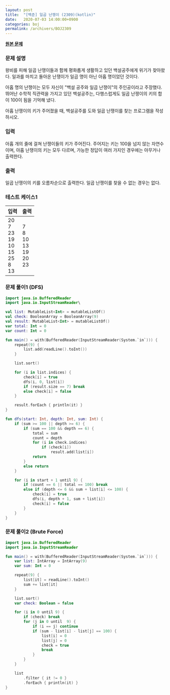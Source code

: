 ```yaml
---
layout: post
title:  "[백준] 일곱 난쟁이 (2309)(kotlin)"
date:   2020-07-03 14:00:00+0900
categories: boj
permalink: /archivers/BOJ2309
---
```


**[원본 문제](https://www.acmicpc.net/problem/2309)**

### 문제 설명

왕비를 피해 일곱 난쟁이들과 함께 평화롭게 생활하고 있던 백설공주에게 위기가 찾아왔다. 일과를 마치고 돌아온 난쟁이가 일곱 명이 아닌 아홉 명이었던 것이다.

아홉 명의 난쟁이는 모두 자신이 "백설 공주와 일곱 난쟁이"의 주인공이라고 주장했다. 뛰어난 수학적 직관력을 가지고 있던 백설공주는, 다행스럽게도 일곱 난쟁이의 키의 합이 100이 됨을 기억해 냈다.

아홉 난쟁이의 키가 주어졌을 때, 백설공주를 도와 일곱 난쟁이를 찾는 프로그램을 작성하시오.

### 입력

아홉 개의 줄에 걸쳐 난쟁이들의 키가 주어진다. 주어지는 키는 100을 넘지 않는 자연수이며, 아홉 난쟁이의 키는 모두 다르며, 가능한 정답이 여러 가지인 경우에는 아무거나 출력한다.

### 출력

일곱 난쟁이의 키를 오름차순으로 출력한다. 일곱 난쟁이를 찾을 수 없는 경우는 없다.

### 테스트 케이스1

|입력|출력|
|-----|-----|
|20<br>7<br>23<br>19<br>10<br>15<br>25<br>8<br>13|7<br>8<br>10<br>13<br>19<br>20<br>23|

### 문제 풀이1 (DFS)

```kotlin
import java.io.BufferedReader
import java.io.InputStreamReader\

val list: MutableList<Int> = mutableListOf()
val check: BooleanArray = BooleanArray(9)
val result: MutableList<Int> = mutableListOf()
var total: Int = 0
var count: Int = 0

fun main() = with(BufferedReader(InputStreamReader(System.`in`))) {
    repeat(9) {
        list.add(readLine().toInt())
    }

    list.sort()

    for (i in list.indices) {
        check[i] = true
        dfs(i, 0, list[i])
        if (result.size == 7) break
        else check[i] = false
    }

    result.forEach { println(it) }
}

fun dfs(start: Int, depth: Int, sum: Int) {
    if (sum >= 100 || depth >= 6) {
        if (sum == 100 && depth == 6) {
            total = sum
            count = depth
            for (i in check.indices)
                if (check[i])
                    result.add(list[i])
            return
        }
        else return
    }

    for (i in start + 1 until 9) {
        if (count == 6 || total == 100) break
        else if (depth <= 6 && sum + list[i] <= 100) {
            check[i] = true
            dfs(i, depth + 1, sum + list[i])
            check[i] = false
        }
    }
}
```

### 문제 풀이2 (Brute Force)

```kotlin
import java.io.BufferedReader
import java.io.InputStreamReader

fun main() = with(BufferedReader(InputStreamReader(System.`in`))) {
    var list: IntArray = IntArray(9)
    var sum: Int = 0

    repeat(9) {
        list[it] = readLine().toInt()
        sum += list[it]
    }

    list.sort()
    var check: Boolean = false

    for (i in 0 until 9) {
        if (check) break
        for (j in 0 until  9) {
            if (i == j) continue
            if (sum - list[i] - list[j] == 100) {
                list[i] = 0
                list[j] = 0
                check = true
                break
            }
        }
    }

    list
        .filter { it != 0 }
        .forEach { println(it) }
}
```

